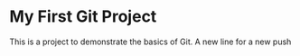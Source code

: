 # My First Git Project
This is a project to demonstrate the basics of Git.
A new line for a new push
